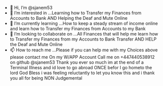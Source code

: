 - 👋 Hi, I’m @sjanem53
- 👀 I’m interested in ...Learning how to Transfer my Finances from Accounts to Bank AND Helping the Deaf and Mute Online 
- 🌱 I’m currently learning ...How to keep a steady stream of income online and learn how to Transfer my Finances from Accounts to my Bank 
- 💞️ I’m looking to collaborate on ...All Finances that will help me learn how to Transfer my Finances from my Accounts to Bank Transfer AND HELP the Deaf and Mute Online 
- 📫 How to reach me ...Please if you can help me with my Choices above please contact me 
On my W/APP Account Call me on 
+447440538912 on github @sjanem53
Thank you ever so much im at the end of a Terminal Illness  and id love to go abroad ONCE befor 
I go hometo the lord God Bless i was feeling reluctantly to let you know this and i thank you all for being NON Judgemental

<!---
sjanem53/sjanem53 is a ✨ special ✨ repository because its `README.md` (this file) appears on your GitHub profile.
You can click the Preview link to take a look at your changes.
--->
